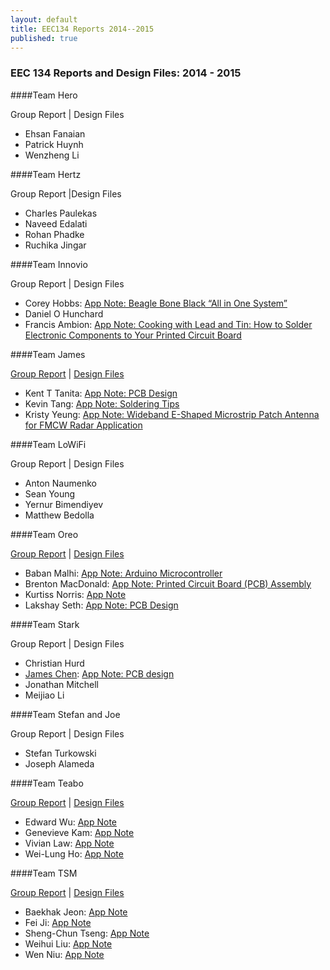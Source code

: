 ```yaml
---
layout: default
title: EEC134 Reports 2014--2015
published: true
---
```

### EEC 134 Reports and Design Files: 2014 - 2015

####Team Hero

Group Report \| Design Files 

* Ehsan Fanaian
* Patrick Huynh
* Wenzheng Li

####Team Hertz

Group Report \|Design Files

* Charles Paulekas
* Naveed Edalati
* Rohan Phadke
* Ruchika Jingar

####Team Innovio

Group Report \| Design Files

* Corey Hobbs: [App Note: Beagle Bone Black “All in One System”](/education/files/eec134-2014-2015/Team_Innovio/AN_Corey_Hobbs.pdf)
* Daniel O Hunchard
* Francis Ambion: [App Note: Cooking with Lead and Tin: How to Solder Electronic Components to Your Printed Circuit Board](/education/files/eec134-2014-2015/Team_Innovio/AN_Francis_Ambion.docx)

####Team James

[Group Report](/education/files/eec134-2014-2015/Team_James/Team_James_Report.docx) \| [Design Files](/education/files/eec134-2014-2015/Team_James/Team_James_Design_Files.docx)

* Kent T Tanita: [App Note: PCB Design](/education/files/eec134-2014-2015/Team_James/AN_Kent_Tanita.docx)
* Kevin Tang: [App Note: Soldering Tips](/education/files/eec134-2014-2015/Team_James/AN_Kevin_Tang.docx)
* Kristy Yeung: [App Note: Wideband E-Shaped Microstrip Patch Antenna for FMCW Radar Application](/education/files/eec134-2014-2015/Team_James/AN_Kristy_Yeung.docx)
 
####Team LoWiFi

Group Report \| Design Files

* Anton Naumenko
* Sean Young
* Yernur Bimendiyev
* Matthew Bedolla

####Team Oreo

[Group Report](/education/files/eec134-2014-2015/Team_Oreo/Team_Oreo_Report.doc) \| [Design Files](/education/files/eec134-2014-2015/Team_Oreo/Team_Oreo_Design_Files.zip)

* Baban Malhi: [App Note: Arduino Microcontroller](/education/files/eec134-2014-2015/Team_Oreo/AN_Baban_Malhi.pdf)
* Brenton MacDonald: [App Note: Printed Circuit Board (PCB) Assembly](/education/files/eec134-2014-2015/Team_Oreo/AN_Brenton_MacDonald.doc)
* Kurtiss Norris: [App Note](/education/files/eec134-2014-2015/Team_Oreo/AN_Kurt_Norris.doc)
* Lakshay Seth: [App Note: PCB Design](/education/files/eec134-2014-2015/Team_Oreo/AN_Lakshay_Seth.docx)

####Team Stark

Group Report \| Design Files

* Christian Hurd
* [James Chen](https://www.linkedin.com/pub/james-chen/a5/a80/3b9): [App Note: PCB design](/education/files/eec134-2014-2015/Team_Stark/AN_James_Chen.pdf)
* Jonathan Mitchell
* Meijiao Li

####Team Stefan and Joe

Group Report \| Design Files

* Stefan Turkowski
* Joseph Alameda

####Team Teabo

[Group Report](/education/files/eec134-2014-2015/Team_Teabo/Team_Teabo_Report.pdf) \| [Design Files](/education/files/eec134-2014-2015/Team_Teabo/Team_Teabo_Design_Files.zip)

* Edward Wu: [App Note](/education/files/eec134-2014-2015/Team_Teabo/AN_Edward_Wu.pdf)
* Genevieve Kam: [App Note](/education/files/eec134-2014-2015/Team_Teabo/AN_Genevieve_Kam.pdf)
* Vivian Law: [App Note](/education/files/eec134-2014-2015/Team_Teabo/AN_Vivian_Law.pdf)
* Wei-Lung Ho: [App Note](/education/files/eec134-2014-2015/Team_Teabo/AN_Weilung_Ho.pdf)

####Team TSM

[Group Report](/education/files/eec134-2014-2015/Team_TSM/Team_TSM_Report.pdf) \| [Design Files](/education/files/eec134-2014-2015/Team_TSM/Team_TSM_Design_Files.zip)

* Baekhak Jeon: [App Note](/education/files/eec134-2014-2015/Team_TSM/AN_Baekhak_Jeon.pdf)
* Fei Ji: [App Note](/education/files/eec134-2014-2015/Team_TSM/AN_Fei_Ji.pdf)
* Sheng-Chun Tseng: [App Note](/education/files/eec134-2014-2015/Team_TSM/AN_Sheng_Chun.pdf)
* Weihui Liu: [App Note](/education/files/eec134-2014-2015/Team_TSM/AN_Weihui_Liu.pdf)
* Wen Niu: [App Note](/education/files/eec134-2014-2015/Team_TSM/AN_Wen_Niu.pdf)
